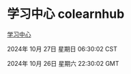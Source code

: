 # 学习中心 colearnhub
[学习中心](http://219.139.197.74:56308/colearnhub/)

2024年 10月 27日 星期日 06:30:02 CST

2024年 10月 26日 星期六 22:30:02 GMT
